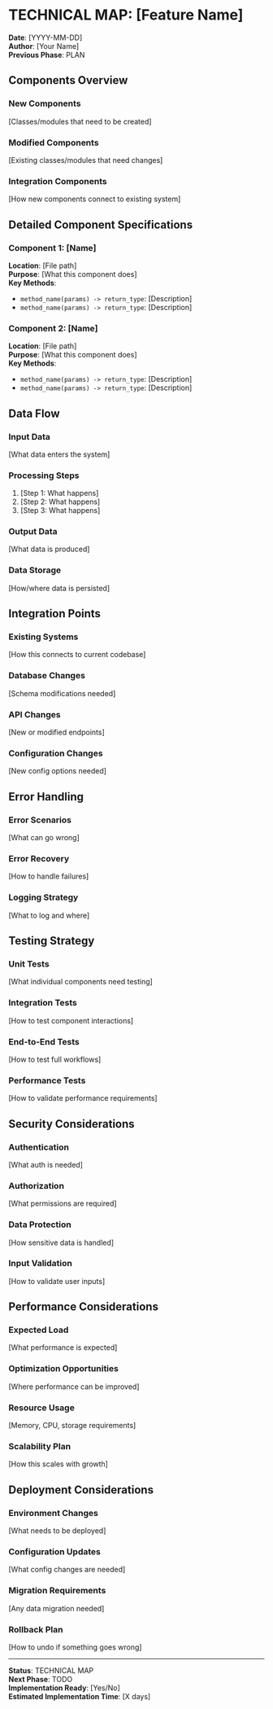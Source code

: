 # TECHNICAL MAP: [Feature Name]

**Date**: [YYYY-MM-DD]  
**Author**: [Your Name]  
**Previous Phase**: PLAN  

## Components Overview

### New Components
[Classes/modules that need to be created]

### Modified Components
[Existing classes/modules that need changes]

### Integration Components
[How new components connect to existing system]

## Detailed Component Specifications

### Component 1: [Name]
**Location**: [File path]  
**Purpose**: [What this component does]  
**Key Methods**:
- `method_name(params) -> return_type`: [Description]
- `method_name(params) -> return_type`: [Description]

### Component 2: [Name]
**Location**: [File path]  
**Purpose**: [What this component does]  
**Key Methods**:
- `method_name(params) -> return_type`: [Description]
- `method_name(params) -> return_type`: [Description]

## Data Flow

### Input Data
[What data enters the system]

### Processing Steps
1. [Step 1: What happens]
2. [Step 2: What happens]
3. [Step 3: What happens]

### Output Data
[What data is produced]

### Data Storage
[How/where data is persisted]

## Integration Points

### Existing Systems
[How this connects to current codebase]

### Database Changes
[Schema modifications needed]

### API Changes
[New or modified endpoints]

### Configuration Changes
[New config options needed]

## Error Handling

### Error Scenarios
[What can go wrong]

### Error Recovery
[How to handle failures]

### Logging Strategy
[What to log and where]

## Testing Strategy

### Unit Tests
[What individual components need testing]

### Integration Tests
[How to test component interactions]

### End-to-End Tests
[How to test full workflows]

### Performance Tests
[How to validate performance requirements]

## Security Considerations

### Authentication
[What auth is needed]

### Authorization
[What permissions are required]

### Data Protection
[How sensitive data is handled]

### Input Validation
[How to validate user inputs]

## Performance Considerations

### Expected Load
[What performance is expected]

### Optimization Opportunities
[Where performance can be improved]

### Resource Usage
[Memory, CPU, storage requirements]

### Scalability Plan
[How this scales with growth]

## Deployment Considerations

### Environment Changes
[What needs to be deployed]

### Configuration Updates
[What config changes are needed]

### Migration Requirements
[Any data migration needed]

### Rollback Plan
[How to undo if something goes wrong]

---

**Status**: TECHNICAL MAP  
**Next Phase**: TODO  
**Implementation Ready**: [Yes/No]  
**Estimated Implementation Time**: [X days]